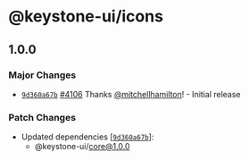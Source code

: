 # @keystone-ui/icons

## 1.0.0
### Major Changes



- [`9d360a67b`](https://github.com/keystonejs/keystone/commit/9d360a67b69ec38e3018fe132b1e34f24956f86c) [#4106](https://github.com/keystonejs/keystone/pull/4106) Thanks [@mitchellhamilton](https://github.com/mitchellhamilton)! - Initial release


### Patch Changes

- Updated dependencies [[`9d360a67b`](https://github.com/keystonejs/keystone/commit/9d360a67b69ec38e3018fe132b1e34f24956f86c)]:
  - @keystone-ui/core@1.0.0
